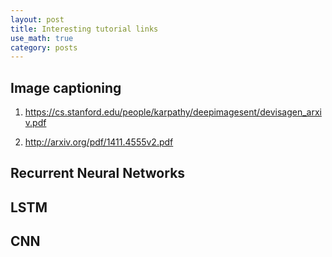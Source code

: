 ```yaml
---
layout: post
title: Interesting tutorial links
use_math: true
category: posts
---
```



## Image captioning

1. https://cs.stanford.edu/people/karpathy/deepimagesent/devisagen_arxiv.pdf

2. http://arxiv.org/pdf/1411.4555v2.pdf


## Recurrent Neural Networks


## LSTM

## CNN